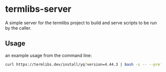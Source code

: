 # termlibs-server

A simple server for the termlibs project to build and serve scripts to be run by the caller.

## Usage

an example usage from the command line:
```bash
curl https://termlibs.dev/install/yq?version=4.44.3 | bash -s -- --prefix $HOME/.local
```
